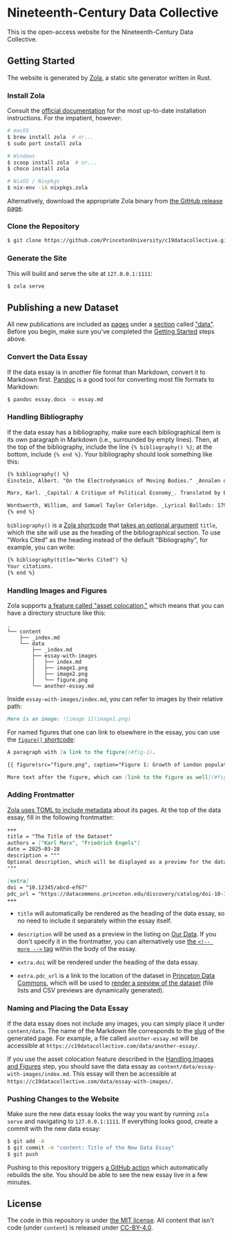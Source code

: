 # Nineteenth-Century Data Collective

This is the open-access website for the Nineteenth-Century Data Collective.

## Getting Started

The website is generated by [Zola][zola], a static site generator written in Rust.

### Install Zola

Consult the [official documentation][zola-doc] for the most up-to-date installation instructions. For the impatient, however:

```sh
# macOS
$ brew install zola  # or...
$ sudo port install zola

# Windows
$ scoop install zola  # or...
$ choco install zola

# NixOS / Nixpkgs
$ nix-env -iA nixpkgs.zola
```

Alternatively, download the appropriate Zola binary from [the GitHub release page][zola-release].

### Clone the Repository

```sh
$ git clone https://github.com/PrincetonUniversity/c19datacollective.git
```

### Generate the Site

This will build and serve the site at `127.0.0.1:1111`:

```sh
$ zola serve
```

## Publishing a new Dataset

All new publications are included as [pages][zola-pages] under a [section][zola-section] called ["data"][c19-data].
Before you begin, make sure you've completed the [Getting Started](#getting-started) steps above.

### Convert the Data Essay

If the data essay is in another file format than Markdown, convert it to Markdown first.
[Pandoc][pandoc] is a good tool for converting most file formats to Markdown:

```sh
$ pandoc essay.docx -o essay.md
```

### Handling Bibliography

If the data essay has a bibliography,
make sure each bibliographical item is its own paragraph in Markdown
(i.e., surrounded by empty lines).
Then, at the top of the bibliography, include the line `{% bibliography() %}`;
at the bottom, include `{% end %}`.
Your bibliography should look something like this:

```markdown
{% bibliography() %}
Einstein, Albert. "On the Electrodynamics of Moving Bodies." _Annalen der Physik_ 17.10 (1905): 891-921.

Marx, Karl. _Capital: A Critique of Political Economy_. Translated by Ben Fowkes, vol. 1, Penguin Books, 1981.

Wordsworth, William, and Samuel Taylor Coleridge. _Lyrical Ballads: 1798 and 1802_. Edited by Fiona Stafford, Oxford University Press, 2013.
{% end %}
```

`bibliography()` is a [Zola shortcode][zola-shortcode] that [takes an optional argument][bib-shortcode] `title`,
which the site will use as the heading of the bibliographical section.
To use "Works Cited" as the heading instead of the default "Bibliography", for example, you can write:

```markdown
{% bibliography(title="Works Cited") %}
Your citations.
{% end %}
```

### Handling Images and Figures

Zola supports [a feature called "asset colocation,"][zola-colocation]
which means that you can have a directory structure like this:

```
.
└── content
    ├── _index.md
    └── data
        ├── _index.md
        ├── essay-with-images
        │   ├── index.md
        │   ├── image1.png
        │   ├── image2.png
        │   └── figure.png
        └── another-essay.md
```

Inside `essay-with-images/index.md`, you can refer to images by their relative path:

```markdown
Here is an image: ![image 1](image1.png)
```

For named figures that one can link to elsewhere in the essay,
you can use the [`figure()` shortcode][figure-shortcode]:

```markdown
A paragraph with [a link to the figure](#fig-1).

{{ figure(src="figure.png", caption="Figure 1: Growth of London population in 1882", id="fig-1") }}

More text after the figure, which can [link to the figure as well](#fig-1).
```

### Adding Frontmatter

[Zola uses TOML to include metadata][zola-frontmatter] about its pages.
At the top of the data essay, fill in the following frontmatter:

```markdown
+++
title = "The Title of the Dataset"
authors = ["Karl Marx", "Friedrich Engels"]
date = 2025-03-28
description = """
Optional description, which will be displayed as a preview for the dataset.
"""

[extra]
doi = "10.12345/abcd-ef67"
pdc_url = "https://datacommons.princeton.edu/discovery/catalog/doi-10-12345-abcd-ef67"
+++
```

* `title` will automatically be rendered as the heading of the data essay,
  so no need to include it separately within the essay itself.

* `description` will be used as a preview in the listing on [Our Data][our-data].
  If you don't specify it in the frontmatter,
  you can alternatively use [the `<!-- more -->` tag][zola-summary] within the body of the essay.

* `extra.doi` will be rendered under the heading of the data essay.

* `extra.pdc_url` is a link to the location of the dataset in [Princeton Data Commons][pdc],
  which will be used to [render a preview of the dataset][dataview-impl]
  (file lists and CSV previews are dynamically generated).

### Naming and Placing the Data Essay

If the data essay does not include any images,
you can simply place it under `content/data`.
The name of the Markdown file corresponds to the [slug][wiki-slug] of the generated page.
For example, a file called `another-essay.md` will be accessible at `https://c19datacollective.com/data/another-essay/`.

If you use the asset colocation feature described in the [Handling Images and Figures](https://github.com/PrincetonUniversity/c19datacollective#handling-images-and-figures) step,
you should save the data essay as `content/data/essay-with-images/index.md`.
This essay will then be accessible at `https://c19datacollective.com/data/essay-with-images/`.

### Pushing Changes to the Website

Make sure the new data essay looks the way you want by running `zola serve` and navigating to `127.0.0.1:1111`.
If everything looks good, create a commit with the new data essay:

```sh
$ git add -A
$ git commit -m "content: Title of the New Data Essay"
$ git push
```

Pushing to this repository triggers [a GitHub action][zola-gh-action] which automatically rebuilds the site.
You should be able to see the new essay live in a few minutes.

## License

The code in this repository is under [the MIT license](LICENSE). All content that isn't code (under `content`) is released under [CC-BY-4.0](content/LICENSE).

[zola]: https://www.getzola.org
[zola-doc]: https://www.getzola.org/documentation/getting-started/installation/
[zola-release]: https://github.com/getzola/zola/releases
[zola-pages]: https://www.getzola.org/documentation/content/page/
[zola-section]: https://www.getzola.org/documentation/content/section/
[c19-data]: https://github.com/PrincetonUniversity/c19datacollective/tree/main/content/data
[pandoc]: https://pandoc.org
[zola-shortcode]: https://www.getzola.org/documentation/content/shortcodes/
[bib-shortcode]: https://github.com/PrincetonUniversity/c19datacollective/blob/main/templates/shortcodes/bibliography.html
[zola-colocation]: https://www.getzola.org/documentation/content/overview/#asset-colocation
[figure-shortcode]: https://github.com/PrincetonUniversity/c19datacollective/blob/main/templates/shortcodes/figure.html
[zola-frontmatter]: https://www.getzola.org/documentation/content/page/#front-matter
[our-data]: https://c19datacollective.com/data/
[zola-summary]: https://www.getzola.org/documentation/content/page/#summary
[pdc]: https://datacommons.princeton.edu/discovery/
[dataview-impl]: https://github.com/PrincetonUniversity/c19datacollective/blob/main/static/js/dataview.js
[wiki-slug]: https://en.wikipedia.org/wiki/Clean_URL#Slug
[zola-gh-action]: https://www.getzola.org/documentation/deployment/github-pages/
